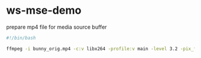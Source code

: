 # ws-mse-demo

prepare mp4 file for media source buffer

```sh
#!/bin/bash

ffmpeg -i bunny_orig.mp4 -c:v libx264 -profile:v main -level 3.2 -pix_fmt yuv420p -b:v 2M -preset medium -tune zerolatency -flags +cgop+low_delay -movflags empty_moov+omit_tfhd_offset+frag_keyframe+default_base_moof+isml -acodec aac file.mp4

```
